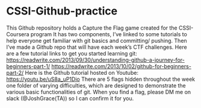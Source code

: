 # CSSI-Github-practice

This Github repository holds a Capture the Flag game created for the CSSI-Coursera program It has two components, I’ve linked to some tutorials to help everyone get familiar with git basics and committing/ pushing. Then I’ve made a Github repo that will have each week’s CTF challenges. Here are a few tutorial links to get you started learning git: 
https://readwrite.com/2013/09/30/understanding-github-a-journey-for-beginners-part-1/ 
https://readwrite.com/2013/10/02/github-for-beginners-part-2/
Here is the Github tutorial hosted on Youtube: https://youtu.be/uS8a_uP1Dio
There are 5 flags hidden throughout the week one folder of varying difficulties, which are designed to demonstrate the various basic functionalities of git. When you find a flag, please DM me on slack (@JoshGrace(TA)) so I can confirm it for you.

